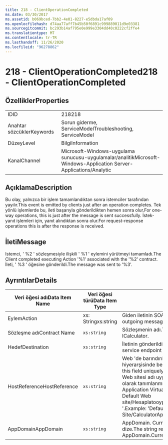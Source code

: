 ```yaml
---
title: 218 - ClientOperationCompleted
ms.date: 03/30/2017
ms.assetid: b069bced-7bb2-4e01-8227-e5dbda17af09
ms.openlocfilehash: d74aa77aff7b45b50f6891c999889011d9e03381
ms.sourcegitcommit: bc293b14af795e0e999e3304dd40c0222cf2ffe4
ms.translationtype: MT
ms.contentlocale: tr-TR
ms.lasthandoff: 11/26/2020
ms.locfileid: "96278862"
---
```

# <a name="218---clientoperationcompleted"></a><span data-ttu-id="ac9d4-102">218 - ClientOperationCompleted</span><span class="sxs-lookup"><span data-stu-id="ac9d4-102">218 - ClientOperationCompleted</span></span>

## <a name="properties"></a><span data-ttu-id="ac9d4-103">Özellikler</span><span class="sxs-lookup"><span data-stu-id="ac9d4-103">Properties</span></span>  
  
|||  
|-|-|  
|<span data-ttu-id="ac9d4-104">ID</span><span class="sxs-lookup"><span data-stu-id="ac9d4-104">ID</span></span>|<span data-ttu-id="ac9d4-105">218</span><span class="sxs-lookup"><span data-stu-id="ac9d4-105">218</span></span>|  
|<span data-ttu-id="ac9d4-106">Anahtar sözcükler</span><span class="sxs-lookup"><span data-stu-id="ac9d4-106">Keywords</span></span>|<span data-ttu-id="ac9d4-107">Sorun giderme, ServiceModel</span><span class="sxs-lookup"><span data-stu-id="ac9d4-107">Troubleshooting, ServiceModel</span></span>|  
|<span data-ttu-id="ac9d4-108">Düzey</span><span class="sxs-lookup"><span data-stu-id="ac9d4-108">Level</span></span>|<span data-ttu-id="ac9d4-109">Bilgi</span><span class="sxs-lookup"><span data-stu-id="ac9d4-109">Information</span></span>|  
|<span data-ttu-id="ac9d4-110">Kanal</span><span class="sxs-lookup"><span data-stu-id="ac9d4-110">Channel</span></span>|<span data-ttu-id="ac9d4-111">Microsoft-Windows-uygulama sunucusu-uygulamalar/analitik</span><span class="sxs-lookup"><span data-stu-id="ac9d4-111">Microsoft-Windows-Application Server-Applications/Analytic</span></span>|  
  
## <a name="description"></a><span data-ttu-id="ac9d4-112">Açıklama</span><span class="sxs-lookup"><span data-stu-id="ac9d4-112">Description</span></span>  

 <span data-ttu-id="ac9d4-113">Bu olay, yalnızca bir işlem tamamlandıktan sonra istemciler tarafından yayılır.</span><span class="sxs-lookup"><span data-stu-id="ac9d4-113">This event is emitted by clients just after an operation completes.</span></span> <span data-ttu-id="ac9d4-114">Tek yönlü işlemlerde bu, ileti başarıyla gönderildikten hemen sonra olur.</span><span class="sxs-lookup"><span data-stu-id="ac9d4-114">For one-way operations, this is just after the message is sent successfully.</span></span> <span data-ttu-id="ac9d4-115">İstek-yanıt işlemleri için, yanıt alındıktan sonra olur.</span><span class="sxs-lookup"><span data-stu-id="ac9d4-115">For request-response operations this is after the response is received.</span></span>  
  
## <a name="message"></a><span data-ttu-id="ac9d4-116">İleti</span><span class="sxs-lookup"><span data-stu-id="ac9d4-116">Message</span></span>  

 <span data-ttu-id="ac9d4-117">Istemci, ' %2 ' sözleşmesiyle ilişkili ' %1 ' eylemini yürütmeyi tamamladı.</span><span class="sxs-lookup"><span data-stu-id="ac9d4-117">The Client completed executing Action '%1' associated with the '%2' contract.</span></span> <span data-ttu-id="ac9d4-118">İleti, ' %3 ' öğesine gönderildi.</span><span class="sxs-lookup"><span data-stu-id="ac9d4-118">The message was sent to '%3'.</span></span>  
  
## <a name="details"></a><span data-ttu-id="ac9d4-119">Ayrıntılar</span><span class="sxs-lookup"><span data-stu-id="ac9d4-119">Details</span></span>  
  
|<span data-ttu-id="ac9d4-120">Veri öğesi adı</span><span class="sxs-lookup"><span data-stu-id="ac9d4-120">Data Item Name</span></span>|<span data-ttu-id="ac9d4-121">Veri öğesi türü</span><span class="sxs-lookup"><span data-stu-id="ac9d4-121">Data Item Type</span></span>|<span data-ttu-id="ac9d4-122">Açıklama</span><span class="sxs-lookup"><span data-stu-id="ac9d4-122">Description</span></span>|  
|--------------------|--------------------|-----------------|  
|<span data-ttu-id="ac9d4-123">Eylem</span><span class="sxs-lookup"><span data-stu-id="ac9d4-123">Action</span></span>|<span data-ttu-id="ac9d4-124">xs: String</span><span class="sxs-lookup"><span data-stu-id="ac9d4-124">xs:string</span></span>|<span data-ttu-id="ac9d4-125">Giden iletinin SOAP eylem üst bilgisi.</span><span class="sxs-lookup"><span data-stu-id="ac9d4-125">The SOAP action header of the outgoing message.</span></span>|  
|<span data-ttu-id="ac9d4-126">Sözleşme adı</span><span class="sxs-lookup"><span data-stu-id="ac9d4-126">Contract Name</span></span>|`xs:string`|<span data-ttu-id="ac9d4-127">Sözleşmenin adı.</span><span class="sxs-lookup"><span data-stu-id="ac9d4-127">The name of the contract.</span></span> <span data-ttu-id="ac9d4-128">Örnek: Icalbir.</span><span class="sxs-lookup"><span data-stu-id="ac9d4-128">Example: ICalculator.</span></span>|  
|<span data-ttu-id="ac9d4-129">Hedef</span><span class="sxs-lookup"><span data-stu-id="ac9d4-129">Destination</span></span>|`xs:string`|<span data-ttu-id="ac9d4-130">İletinin gönderildiği hizmet uç noktasının adresi.</span><span class="sxs-lookup"><span data-stu-id="ac9d4-130">The address of the service endpoint that the message was sent to.</span></span>|  
|<span data-ttu-id="ac9d4-131">HostReference</span><span class="sxs-lookup"><span data-stu-id="ac9d4-131">HostReference</span></span>|`xs:string`|<span data-ttu-id="ac9d4-132">Web 'de barındırılan hizmetler için, bu alan hizmeti Web hiyerarşisinde benzersiz olarak tanımlar.</span><span class="sxs-lookup"><span data-stu-id="ac9d4-132">For Web-hosted services, this field uniquely identifies the service in the Web hierarchy.</span></span> <span data-ttu-id="ac9d4-133">Biçimi ' Web sitesi adı uygulama sanal yolu&#124;hizmet sanal yolu&#124;ServiceName ' olarak tanımlanmıştır.</span><span class="sxs-lookup"><span data-stu-id="ac9d4-133">Its format is defined as 'Web Site Name Application Virtual Path&#124;Service Virtual Path&#124;ServiceName'.</span></span> <span data-ttu-id="ac9d4-134">Örnek: ' Default Web site/Hesaplatooypplication&#124;/Hesaplatorservice.exe&#124;Hesaplatorservice '.</span><span class="sxs-lookup"><span data-stu-id="ac9d4-134">Example: 'Default Web Site/CalculatorApplication&#124;/CalculatorService.svc&#124;CalculatorService'.</span></span>|  
|<span data-ttu-id="ac9d4-135">AppDomain</span><span class="sxs-lookup"><span data-stu-id="ac9d4-135">AppDomain</span></span>|`xs:string`|<span data-ttu-id="ac9d4-136">AppDomain. CurrentDomain. FriendlyName tarafından döndürülen dize.</span><span class="sxs-lookup"><span data-stu-id="ac9d4-136">The string returned by AppDomain.CurrentDomain.FriendlyName.</span></span>|
